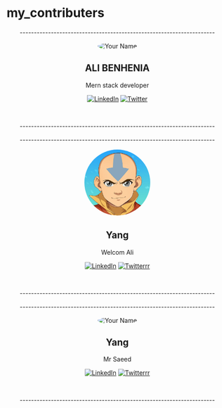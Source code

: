 # my_contributers
<!-- Replace the placeholder links and information with your own details -->

<p align="center">--------------------------------------------------------------------- </p>
<div align="center">    
  <img src="https://avatars.githubusercontent.com/u/95689141?v=4" alt="Your Name" width="150" height="150" style="border-radius: 50%"> 
  <h2>ALI BENHENIA</h2>    
  <p>Mern stack developer</p>
  <p align="center">
    <a href="your_linkedin_profile_url_here"><img src="https://img.shields.io/badge/-LinkedIn-blue?style=flat&logo=Linkedin&logoColor=white" alt="LinkedIn"></a>
    <a href="your_twitter_profile_url_here"><img src="https://img.shields.io/twitter/follow/your_twitter_handle?style=social" alt="Twitter"></a>
  </p>
</div>
<br/>
<p align="center">--------------------------------------------------------------------- </p>
<p align="center">--------------------------------------------------------------------- </p>
<div align="center">
  <img src="./avatar.jpeg" alt="Your Name" width="150" height="150" style="border-radius: 50%">
  <h2>Yang</h2>
  <p>Welcom Ali</p>
  <p align="center">
    <a href="https://www.linkedin.com/in/mohamed-ouaammou-82a816220/"><img src="https://img.shields.io/badge/-LinkedIn-blue?style=flat&logo=Linkedin&logoColor=white" alt="LinkedIn"></a>
    <a href="."><img src="https://img.shields.io/twitter/follow/your_twitter_handle?style=social" alt="Twitterrr"></a>
  </p>
</div>
<br/>
<p align="center">--------------------------------------------------------------------- </p>

<p align="center">--------------------------------------------------------------------- </p>
<div align="center">
  <img src="https://media.npr.org/assets/img/2022/06/01/ap22146727679490-6b4aeaa7fd9c9b23d41bbdf9711ba54ba1e7b3ae-s1600-c85.webp" alt="Your Name" width="150" height="150" style="border-radius: 50%">
  <h2>Yang</h2>
  <p>Mr Saeed</p>
  <p align="center">
    <a href="https://www.linkedin.com/in/mohamed-ouaammou-82a816220/"><img src="https://img.shields.io/badge/-LinkedIn-blue?style=flat&logo=Linkedin&logoColor=white" alt="LinkedIn"></a>
    <a href="."><img src="https://img.shields.io/twitter/follow/your_twitter_handle?style=social" alt="Twitterrr"></a>
  </p>
</div>
<br/>
<p align="center">--------------------------------------------------------------------- </p>

